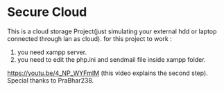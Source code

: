 # Secure Cloud

This is a cloud storage Project(just simulating your external hdd or laptop connected through lan as cloud).
for this project to work :
1) you need xampp server.
2) you need to edit the php.ini and sendmail file inside xampp folder.

https://youtu.be/4_NP_WYFmIM (this video explains the second step).
Special thanks to PraBhar238.
